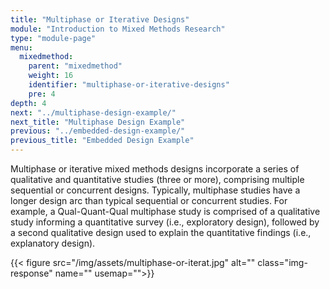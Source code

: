 ```yaml
---
title: "Multiphase or Iterative Designs"
module: "Introduction to Mixed Methods Research"
type: "module-page"
menu:
  mixedmethod:
    parent: "mixedmethod"
    weight: 16
    identifier: "multiphase-or-iterative-designs"
    pre: 4
depth: 4
next: "../multiphase-design-example/"
next_title: "Multiphase Design Example"
previous: "../embedded-design-example/"
previous_title: "Embedded Design Example"
---
```

<div class="mixedmethod"><div class="pageblock"><p>Multiphase or iterative mixed methods designs incorporate a series of qualitative and quantitative studies (three or more), comprising multiple sequential or concurrent designs.  Typically, multiphase studies have a longer design arc than typical sequential or concurrent studies.  For example, a Qual-Quant-Qual multiphase study is comprised of a qualitative study informing a quantitative survey (i.e., exploratory design), followed by a second qualitative design used to explain the quantitative findings (i.e., explanatory design).</p>
</div><div class="pageblock">
<div class="caption">
</div>
{{< figure src="/img/assets/multiphase-or-iterat.jpg" alt="" class="img-response" name="" usemap="">}}</div></div>